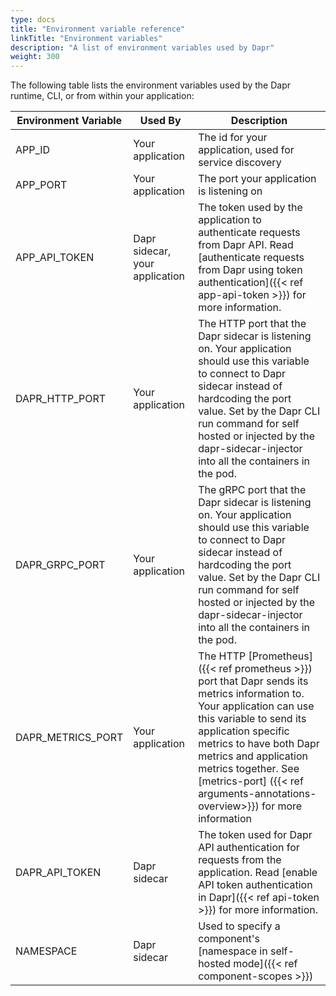 ```yaml
---
type: docs
title: "Environment variable reference"
linkTitle: "Environment variables"
description: "A list of environment variables used by Dapr"
weight: 300
---
```


The following table lists the environment variables used by the Dapr runtime, CLI, or from within your application:

| Environment Variable | Used By                        | Description                                                                                                                                                                                                                                                                                                                    |
| -------------------- | ------------------------------ | ------------------------------------------------------------------------------------------------------------------------------------------------------------------------------------------------------------------------------------------------------------------------------------------------------------------------------ |
| APP_ID               | Your application               | The id for your application, used for service discovery                                                                                                                                                                                                                                                                        |
| APP_PORT             | Your application               | The port your application is listening on                                                                                                                                                                                                                                                                                      |
| APP_API_TOKEN        | Dapr sidecar, your application | The token used by the application to authenticate requests from Dapr API. Read [authenticate requests from Dapr using token authentication]({{< ref app-api-token >}}) for more information.                                                                                                                                   |
| DAPR_HTTP_PORT       | Your application               | The HTTP port that the Dapr sidecar is listening on. Your application should use this variable to connect to Dapr sidecar instead of hardcoding the port value. Set by the Dapr CLI run command for self hosted or injected by the dapr-sidecar-injector into all the containers in the pod.                                   |
| DAPR_GRPC_PORT       | Your application               | The gRPC port that the Dapr sidecar is listening on. Your application should use this variable to connect to Dapr sidecar instead of hardcoding the port value. Set by the Dapr CLI run command for self hosted or injected by the dapr-sidecar-injector into all the containers in the pod.                                   |
| DAPR_METRICS_PORT    | Your application               | The HTTP [Prometheus]({{< ref prometheus >}}) port that Dapr sends its metrics information to. Your application can use this variable to send its application specific metrics to have both Dapr metrics and application metrics together. See [metrics-port] ({{< ref arguments-annotations-overview>}}) for more information |
| DAPR_API_TOKEN       | Dapr sidecar                   | The token used for Dapr API authentication for requests from the application. Read [enable API token authentication in Dapr]({{< ref api-token >}}) for more information.                                                                                                                                                      |
| NAMESPACE            | Dapr sidecar                   | Used to specify a component's [namespace in self-hosted mode]({{< ref component-scopes >}})                                                                                                                                                                                                                                    |

